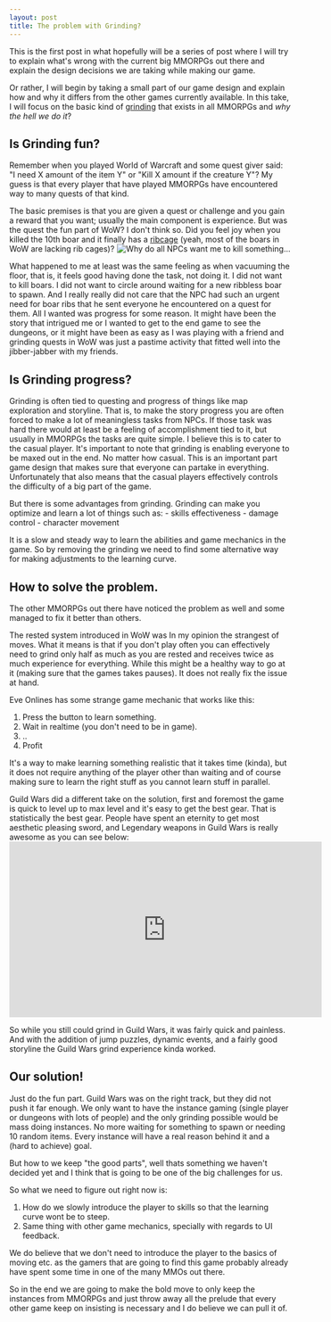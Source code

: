 ```yaml
---
layout: post
title: The problem with Grinding?
---
```


This is the first post in what hopefully will be a series of post where I will try to explain what's wrong with the current big MMORPGs out there and explain the design decisions we are taking while making our game. 

Or rather, I will begin by taking a small part of our game design and explain how and why it differs from the other games currently available. In this take, I will focus on the basic kind of [grinding](https://en.wikipedia.org/wiki/Grinding_%28video_gaming%29) that exists in all MMORPGs and *why the hell we do it*?

## Is Grinding fun?

Remember when you played World of Warcraft and some quest giver said: "I need X amount of the item Y" or "Kill X amount if the creature Y"? My guess is that every player that have played MMORPGs have encountered way to many quests of that kind. 

The basic premises is that you are given a quest or challenge and you gain a reward that you want; usually the main component is experience. But was the quest the fun part of WoW? I don't think so. Did you feel joy when you killed the 10th boar and it finally has a [ribcage](http://www.wowhead.com/item=2677/boar-ribs#dropped-by) (yeah, most of the boars in WoW are lacking rib cages)? 
<img style="float: right" title="Why do all NPCs want me to kill something..." src="{{ site.url }}/public/images/wow-kill-more.jpg" />

What happened to me at least was the same feeling as when vacuuming the floor, that is, it feels good having done the task, not doing it. I did not want to kill boars. I did not want to circle around waiting for a new ribbless boar to spawn. And I really really did not care that the NPC had such an urgent need for boar ribs that he sent everyone he encountered on a quest for them. All I wanted was progress for some reason. It might have been the story that intrigued me or I wanted to get to the end game to see the dungeons, or it might have been as easy as I was playing with a friend and grinding quests in WoW was just a pastime activity that fitted well into the jibber-jabber with my friends.

## Is Grinding progress?

Grinding is often tied to questing and progress of things like map exploration and storyline. That is, to make the story progress you are often forced to make a lot of meaningless tasks from NPCs. If those task was hard there would at least be a feeling of accomplishment tied to it, but usually in MMORPGs the tasks are quite simple. I believe this is to cater to the casual player. It's important to note that grinding is enabling everyone to be maxed out in the end. No matter how casual. This is an important part game design that makes sure that everyone can partake in everything. Unfortunately that also means that the casual players effectively controls the difficulty of a big part of the game.

But there is some advantages from grinding. Grinding can make you optimize and learn a lot of things such as:
    - skills effectiveness
    - damage control
    - character movement

It is a slow and steady way to learn the abilities and game mechanics in the game. So by removing the grinding we need to find some alternative way for making adjustments to the learning curve.

## How to solve the problem.

The other MMORPGs out there have noticed the problem as well and some managed to fix it better than others.

The rested system introduced in WoW was In my opinion the strangest of moves. What it means is that if you don't play often you can effectively need to grind only half as much as you are rested and receives twice as much experience for everything. While this might be a healthy way to go at it (making sure that the games takes pauses). It does not really fix the issue at hand.

Eve Onlines has some strange game mechanic that works like this:

1. Press the button to learn something.
2. Wait in realtime (you don't need to be in game).
3. ..
4. Profit

It's a way to make learning something realistic that it takes time (kinda), but it does not require anything of the player other than waiting and of course making sure to learn the right stuff as you cannot learn stuff in parallel.

Guild Wars did a different take on the solution, first and foremost the game is quick to level up to max level and it's easy to get the best gear. That is statistically the best gear. People have spent an eternity to get most aesthetic pleasing sword, and Legendary weapons in Guild Wars is really awesome as you can see below: <iframe width="560" height="315" src="https://www.youtube.com/embed/DrBbD2L37xM" frameborder="0" allowfullscreen></iframe>

So while you still could grind in Guild Wars, it was fairly quick and painless. And with the addition of jump puzzles, dynamic events, and a fairly good storyline the Guild Wars grind experience kinda worked.

## Our solution!

Just do the fun part. Guild Wars was on the right track, but they did not push it far enough. We only want to have the instance gaming (single player or dungeons with lots of people) and the only grinding possible would be mass doing instances. No more waiting for something to spawn or needing 10 random items. Every instance will have a real reason behind it and a (hard to achieve) goal.

But how to we keep "the good parts", well thats something we haven't decided yet and I think that is going to be one of the big challenges for us.

So what we need to figure out right now is:

1. How do we slowly introduce the player to skills so that the learning curve wont be to steep.
2. Same thing with other game mechanics, specially with regards to UI feedback.

We do believe that we don't need to introduce the player to the basics of moving etc. as the gamers that are going to find this game probably already have spent some time in one of the many MMOs out there.

So in the end we are going to make the bold move to only keep the instances from MMORPGs and just throw away all the prelude that every other game keep on insisting is necessary and I do believe we can pull it of.